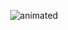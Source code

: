 <p align="center">
  <img src="[a](https://thumbs.gfycat.com/ContentDarlingCub-small.gif)" alt="animated" />
</p>
